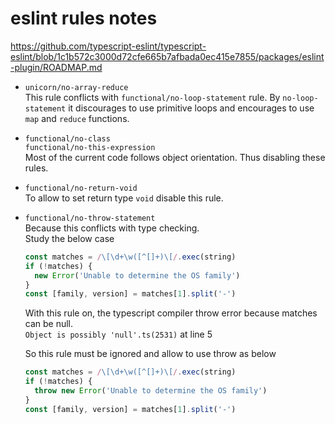 # eslint rules notes

https://github.com/typescript-eslint/typescript-eslint/blob/1c1b572c3000d72cfe665b7afbada0ec415e7855/packages/eslint-plugin/ROADMAP.md

- `unicorn/no-array-reduce`  
  This rule conflicts with `functional/no-loop-statement` rule. By `no-loop-statement` it discourages to use primitive loops and encourages to use `map` and `reduce` functions.

- `functional/no-class`  
  `functional/no-this-expression`  
  Most of the current code follows object orientation. Thus disabling these rules.

- `functional/no-return-void`  
  To allow to set return type `void` disable this rule.

- `functional/no-throw-statement`  
  Because this conflicts with type checking.  
  Study the below case

  ```typescript
  const matches = /\[\d+\w([^[]+)\[/.exec(string)
  if (!matches) {
    new Error('Unable to determine the OS family')
  }
  const [family, version] = matches[1].split('-')
  ```

  With this rule on, the typescript compiler throw error because matches can be null.  
  `Object is possibly 'null'.ts(2531)` at line 5

  So this rule must be ignored and allow to use throw as below

  ```typescript
  const matches = /\[\d+\w([^[]+)\[/.exec(string)
  if (!matches) {
    throw new Error('Unable to determine the OS family')
  }
  const [family, version] = matches[1].split('-')
  ```
